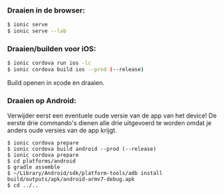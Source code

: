 ### Draaien in de browser:

```bash
$ ionic serve
$ ionic serve --lab
```

### Draaien/builden voor iOS:

```bash
$ ionic cordova run ios -lc
$ ionic cordova build ios --prod (--release)
```

Build openen in xcode en draaien.

### Draaien op Android:

Verwijder eerst een eventuele oude versie van de app van het device!
De eerste drie commando's dienen alle drie uitgevoerd te worden omdat je anders oude versies van de app krijgt.

```
$ ionic cordova prepare
$ ionic cordova build android --prod (--release)
$ ionic cordova prepare
$ cd platforms/android
$ gradle assemble
$ ~/Library/Android/sdk/platform-tools/adb install build/outputs/apk/android-armv7-debug.apk
$ cd ../..
```

